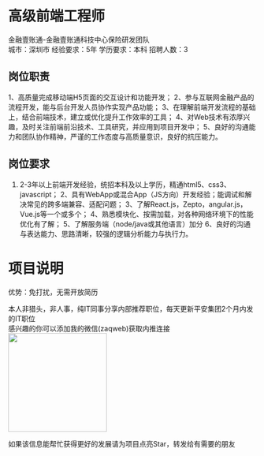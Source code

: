 # 高级前端工程师
金融壹账通-金融壹账通科技中心保险研发团队  
城市：深圳市 经验要求：5年 学历要求：本科  招聘人数：3

## 岗位职责
1、高质量完成移动端H5页面的交互设计和功能开发；
 2、参与互联网金融产品的流程开发，能与后台开发人员协作实现产品功能；
 3、在理解前端开发流程的基础上，结合前端技术，建立或优化提升工作效率的工具；
 4、对Web技术有浓厚兴趣，及时关注前端前沿技术、工具研究，并应用到项目开发中；
 5、良好的沟通能力和团队协作精神，严谨的工作态度与高质量意识，良好的抗压能力。

## 岗位要求
1. 2-3年以上前端开发经验，统招本科及以上学历，精通html5、css3、javascript；
 2、具有WebApp或混合App（JS方向）开发经验；能调试和解决常见的跨多端兼容、适配问题；
 3、了解React.js，Zepto，angular.js，Vue.js等一个或多个；
 4、熟悉模块化、按需加载，对各种网络环境下的性能优化有了解；
 5、了解服务端（node/java或其他语言）加分
 6、良好的沟通与表达能力、思路清晰，较强的逻辑分析能力与执行力。

# 项目说明

优势：免打扰，无需开放简历

本人非猎头，非人事，纯IT同事分享内部推荐职位，每天更新平安集团2个月内发的IT职位  
感兴趣的你可以添加我的微信(zaqweb)获取内推连接  
<img src="https://github.com/zaqweb/PA-IT-JOBS/blob/master/WechatICode.jpeg"  height="200" width="200">

如果该信息能帮忙获得更好的发展请为项目点亮Star，转发给有需要的朋友




